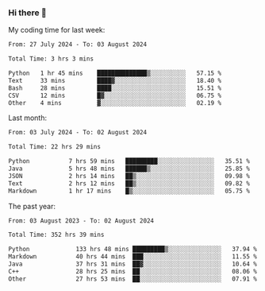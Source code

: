 ### Hi there 👋

My coding time for last week:

<!--START_SECTION:week-->

```txt
From: 27 July 2024 - To: 03 August 2024

Total Time: 3 hrs 3 mins

Python   1 hr 45 mins    ██████████████▒░░░░░░░░░░   57.15 %
Text     33 mins         ████▓░░░░░░░░░░░░░░░░░░░░   18.40 %
Bash     28 mins         ████░░░░░░░░░░░░░░░░░░░░░   15.51 %
CSV      12 mins         █▓░░░░░░░░░░░░░░░░░░░░░░░   06.75 %
Other    4 mins          ▓░░░░░░░░░░░░░░░░░░░░░░░░   02.19 %
```

<!--END_SECTION:week-->

Last month:

<!--START_SECTION:month-->

```txt
From: 03 July 2024 - To: 02 August 2024

Total Time: 22 hrs 29 mins

Python           7 hrs 59 mins   █████████░░░░░░░░░░░░░░░░   35.51 %
Java             5 hrs 48 mins   ██████▒░░░░░░░░░░░░░░░░░░   25.85 %
JSON             2 hrs 14 mins   ██▒░░░░░░░░░░░░░░░░░░░░░░   09.98 %
Text             2 hrs 12 mins   ██▒░░░░░░░░░░░░░░░░░░░░░░   09.82 %
Markdown         1 hr 17 mins    █▒░░░░░░░░░░░░░░░░░░░░░░░   05.75 %
```

<!--END_SECTION:month-->

The past year:

<!--START_SECTION:year-->

```txt
From: 03 August 2023 - To: 02 August 2024

Total Time: 352 hrs 39 mins

Python             133 hrs 48 mins █████████▒░░░░░░░░░░░░░░░   37.94 %
Markdown           40 hrs 44 mins  ███░░░░░░░░░░░░░░░░░░░░░░   11.55 %
Java               37 hrs 31 mins  ██▓░░░░░░░░░░░░░░░░░░░░░░   10.64 %
C++                28 hrs 25 mins  ██░░░░░░░░░░░░░░░░░░░░░░░   08.06 %
Other              27 hrs 53 mins  ██░░░░░░░░░░░░░░░░░░░░░░░   07.91 %
```

<!--END_SECTION:year-->

